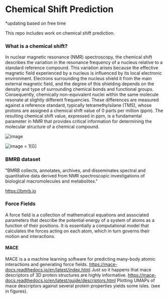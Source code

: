 # Chemical Shift Prediction

*updating based on free time

This repo includes work on chemical shift prediction.


### What is a chemical shift?
In nuclear magnetic resonance (NMR) spectroscopy, the chemical shift describes the variation in the resonance frequency of a nucleus relative to a standard reference compound. This variation arises because the effective magnetic field experienced by a nucleus is influenced by its local electronic environment. Electrons surrounding the nucleus shield it from the main external magnetic field, and the degree of this shielding depends on the density and type of surrounding chemical bonds and functional groups. Consequently, chemically non-equivalent nuclei within the same molecule resonate at slightly different frequencies. These differences are measured against a reference standard, typically tetramethylsilane (TMS), whose protons are assigned a chemical shift value of 0 parts per million (ppm). The resulting chemical shift value, expressed in ppm, is a fundamental parameter in NMR that provides critical information for determining the molecular structure of a chemical compound.

![image](https://github.com/user-attachments/assets/c6261b76-8d0e-4ba9-a2ab-0e8bc200de78)

![image](https://github.com/user-attachments/assets/9bd16e06-d171-4c81-a58e-692e983a794f) = 1[G]


### BMRB dataset

"BMRB collects, annotates, archives, and disseminates spectral and quantitative data derived from NMR spectroscopic investigations of biological macromolecules and metabolites."

https://bmrb.io

### Force Fields

A force field is a collection of mathematical equations and associated parameters that describe the potential energy of a system of atoms as a function of their positions. It is essentially a computational model that calculates the forces acting on each atom, which in turn governs their motion and interactions.

#### MACE
MACE is a a machine learning software for predicting many-body atomic interactions and generating force fields. https://mace-docs.readthedocs.io/en/latest/index.html
Just so it happens that mace descriptors of 3D protein structures are highly informative. https://mace-docs.readthedocs.io/en/latest/guide/descriptors.html
Plotting UMAPs of mace descriptors against several protein properties yields some isles. (see in figures).


